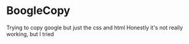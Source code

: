 # BoogleCopy
Trying to copy google but just the css and html
Honestly it's not really working, but I tried
